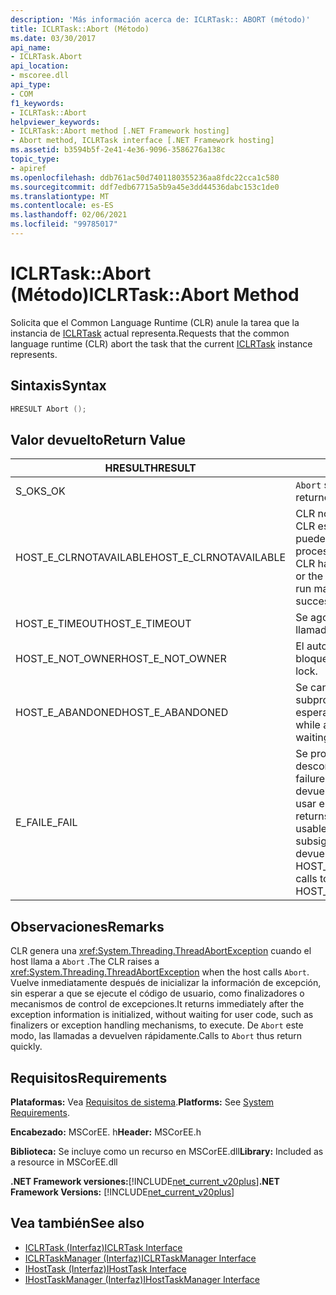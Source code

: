 ```yaml
---
description: 'Más información acerca de: ICLRTask:: ABORT (método)'
title: ICLRTask::Abort (Método)
ms.date: 03/30/2017
api_name:
- ICLRTask.Abort
api_location:
- mscoree.dll
api_type:
- COM
f1_keywords:
- ICLRTask::Abort
helpviewer_keywords:
- ICLRTask::Abort method [.NET Framework hosting]
- Abort method, ICLRTask interface [.NET Framework hosting]
ms.assetid: b3594b5f-2e41-4e36-9096-3586276a138c
topic_type:
- apiref
ms.openlocfilehash: ddb761ac50d7401180355236aa8fdc22cca1c580
ms.sourcegitcommit: ddf7edb67715a5b9a45e3dd44536dabc153c1de0
ms.translationtype: MT
ms.contentlocale: es-ES
ms.lasthandoff: 02/06/2021
ms.locfileid: "99785017"
---
```

# <a name="iclrtaskabort-method"></a><span data-ttu-id="433ec-103">ICLRTask::Abort (Método)</span><span class="sxs-lookup"><span data-stu-id="433ec-103">ICLRTask::Abort Method</span></span>

<span data-ttu-id="433ec-104">Solicita que el Common Language Runtime (CLR) anule la tarea que la instancia de [ICLRTask](iclrtask-interface.md) actual representa.</span><span class="sxs-lookup"><span data-stu-id="433ec-104">Requests that the common language runtime (CLR) abort the task that the current [ICLRTask](iclrtask-interface.md) instance represents.</span></span>  
  
## <a name="syntax"></a><span data-ttu-id="433ec-105">Sintaxis</span><span class="sxs-lookup"><span data-stu-id="433ec-105">Syntax</span></span>  
  
```cpp  
HRESULT Abort ();  
```  
  
## <a name="return-value"></a><span data-ttu-id="433ec-106">Valor devuelto</span><span class="sxs-lookup"><span data-stu-id="433ec-106">Return Value</span></span>  
  
|<span data-ttu-id="433ec-107">HRESULT</span><span class="sxs-lookup"><span data-stu-id="433ec-107">HRESULT</span></span>|<span data-ttu-id="433ec-108">Descripción</span><span class="sxs-lookup"><span data-stu-id="433ec-108">Description</span></span>|  
|-------------|-----------------|  
|<span data-ttu-id="433ec-109">S_OK</span><span class="sxs-lookup"><span data-stu-id="433ec-109">S_OK</span></span>|<span data-ttu-id="433ec-110">`Abort` se devolvió correctamente.</span><span class="sxs-lookup"><span data-stu-id="433ec-110">`Abort` returned successfully.</span></span>|  
|<span data-ttu-id="433ec-111">HOST_E_CLRNOTAVAILABLE</span><span class="sxs-lookup"><span data-stu-id="433ec-111">HOST_E_CLRNOTAVAILABLE</span></span>|<span data-ttu-id="433ec-112">CLR no se ha cargado en un proceso o CLR está en un estado en el que no puede ejecutar código administrado ni procesar la llamada correctamente.</span><span class="sxs-lookup"><span data-stu-id="433ec-112">The CLR has not been loaded into a process, or the CLR is in a state in which it cannot run managed code or process the call successfully.</span></span>|  
|<span data-ttu-id="433ec-113">HOST_E_TIMEOUT</span><span class="sxs-lookup"><span data-stu-id="433ec-113">HOST_E_TIMEOUT</span></span>|<span data-ttu-id="433ec-114">Se agotó el tiempo de espera de la llamada.</span><span class="sxs-lookup"><span data-stu-id="433ec-114">The call timed out.</span></span>|  
|<span data-ttu-id="433ec-115">HOST_E_NOT_OWNER</span><span class="sxs-lookup"><span data-stu-id="433ec-115">HOST_E_NOT_OWNER</span></span>|<span data-ttu-id="433ec-116">El autor de la llamada no posee el bloqueo.</span><span class="sxs-lookup"><span data-stu-id="433ec-116">The caller does not own the lock.</span></span>|  
|<span data-ttu-id="433ec-117">HOST_E_ABANDONED</span><span class="sxs-lookup"><span data-stu-id="433ec-117">HOST_E_ABANDONED</span></span>|<span data-ttu-id="433ec-118">Se canceló un evento mientras un subproceso o fibra bloqueados estaba esperando en él.</span><span class="sxs-lookup"><span data-stu-id="433ec-118">An event was canceled while a blocked thread or fiber was waiting on it.</span></span>|  
|<span data-ttu-id="433ec-119">E_FAIL</span><span class="sxs-lookup"><span data-stu-id="433ec-119">E_FAIL</span></span>|<span data-ttu-id="433ec-120">Se produjo un error grave desconocido.</span><span class="sxs-lookup"><span data-stu-id="433ec-120">An unknown catastrophic failure occurred.</span></span> <span data-ttu-id="433ec-121">Cuando un método devuelve E_FAIL, CLR ya no se puede usar en el proceso.</span><span class="sxs-lookup"><span data-stu-id="433ec-121">When a method returns E_FAIL, the CLR is no longer usable within the process.</span></span> <span data-ttu-id="433ec-122">Las llamadas subsiguientes a métodos de hospedaje devuelven HOST_E_CLRNOTAVAILABLE.</span><span class="sxs-lookup"><span data-stu-id="433ec-122">Subsequent calls to hosting methods return HOST_E_CLRNOTAVAILABLE.</span></span>|  
  
## <a name="remarks"></a><span data-ttu-id="433ec-123">Observaciones</span><span class="sxs-lookup"><span data-stu-id="433ec-123">Remarks</span></span>  

 <span data-ttu-id="433ec-124">CLR genera una <xref:System.Threading.ThreadAbortException> cuando el host llama a `Abort` .</span><span class="sxs-lookup"><span data-stu-id="433ec-124">The CLR raises a <xref:System.Threading.ThreadAbortException> when the host calls `Abort`.</span></span> <span data-ttu-id="433ec-125">Vuelve inmediatamente después de inicializar la información de excepción, sin esperar a que se ejecute el código de usuario, como finalizadores o mecanismos de control de excepciones.</span><span class="sxs-lookup"><span data-stu-id="433ec-125">It returns immediately after the exception information is initialized, without waiting for user code, such as finalizers or exception handling mechanisms, to execute.</span></span> <span data-ttu-id="433ec-126">De `Abort` este modo, las llamadas a devuelven rápidamente.</span><span class="sxs-lookup"><span data-stu-id="433ec-126">Calls to `Abort` thus return quickly.</span></span>  
  
## <a name="requirements"></a><span data-ttu-id="433ec-127">Requisitos</span><span class="sxs-lookup"><span data-stu-id="433ec-127">Requirements</span></span>  

 <span data-ttu-id="433ec-128">**Plataformas:** Vea [Requisitos de sistema](../../get-started/system-requirements.md).</span><span class="sxs-lookup"><span data-stu-id="433ec-128">**Platforms:** See [System Requirements](../../get-started/system-requirements.md).</span></span>  
  
 <span data-ttu-id="433ec-129">**Encabezado:** MSCorEE. h</span><span class="sxs-lookup"><span data-stu-id="433ec-129">**Header:** MSCorEE.h</span></span>  
  
 <span data-ttu-id="433ec-130">**Biblioteca:** Se incluye como un recurso en MSCorEE.dll</span><span class="sxs-lookup"><span data-stu-id="433ec-130">**Library:** Included as a resource in MSCorEE.dll</span></span>  
  
 <span data-ttu-id="433ec-131">**.NET Framework versiones:**[!INCLUDE[net_current_v20plus](../../../../includes/net-current-v20plus-md.md)]</span><span class="sxs-lookup"><span data-stu-id="433ec-131">**.NET Framework Versions:** [!INCLUDE[net_current_v20plus](../../../../includes/net-current-v20plus-md.md)]</span></span>  
  
## <a name="see-also"></a><span data-ttu-id="433ec-132">Vea también</span><span class="sxs-lookup"><span data-stu-id="433ec-132">See also</span></span>

- [<span data-ttu-id="433ec-133">ICLRTask (Interfaz)</span><span class="sxs-lookup"><span data-stu-id="433ec-133">ICLRTask Interface</span></span>](iclrtask-interface.md)
- [<span data-ttu-id="433ec-134">ICLRTaskManager (Interfaz)</span><span class="sxs-lookup"><span data-stu-id="433ec-134">ICLRTaskManager Interface</span></span>](iclrtaskmanager-interface.md)
- [<span data-ttu-id="433ec-135">IHostTask (Interfaz)</span><span class="sxs-lookup"><span data-stu-id="433ec-135">IHostTask Interface</span></span>](ihosttask-interface.md)
- [<span data-ttu-id="433ec-136">IHostTaskManager (Interfaz)</span><span class="sxs-lookup"><span data-stu-id="433ec-136">IHostTaskManager Interface</span></span>](ihosttaskmanager-interface.md)

